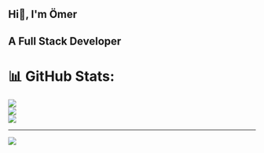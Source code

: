 ## Hi👋, I'm Ömer
## A Full Stack Developer


# 📊 GitHub Stats:
![](https://github-readme-stats.vercel.app/api?username=omerbzk&theme=dark&hide_border=false&include_all_commits=false&count_private=false)<br/>
![](https://github-readme-streak-stats.herokuapp.com/?user=omerbzk&theme=dark&hide_border=false)<br/>
![](https://github-readme-stats.vercel.app/api/top-langs/?username=omerbzk&theme=dark&hide_border=false&include_all_commits=false&count_private=false&layout=compact)

---
[![](https://visitcount.itsvg.in/api?id=omerbzk&icon=0&color=0)](https://visitcount.itsvg.in)


